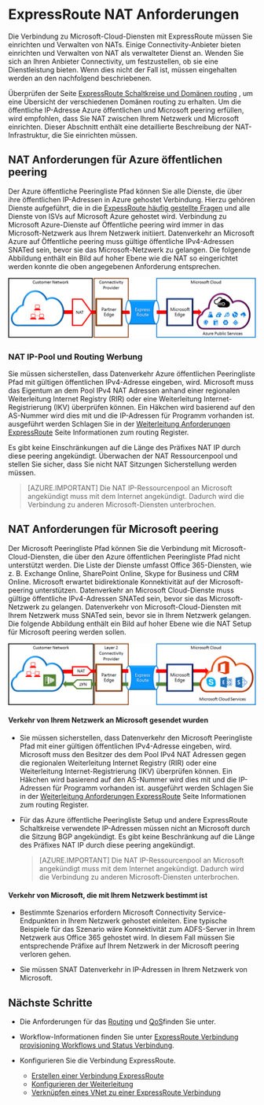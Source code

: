 <properties
   pageTitle="NAT Anforderungen für ExpressRoute Schaltkreise | Microsoft Azure"
   description="Diese Seite enthält ausführliche Anforderungen für das Konfigurieren und Verwalten von NAT für ExpressRoute Schaltkreise."
   documentationCenter="na"
   services="expressroute"
   authors="cherylmc"
   manager="carmonm"
   editor=""/>
<tags
   ms.service="expressroute"
   ms.devlang="na"
   ms.topic="get-started-article"
   ms.tgt_pltfrm="na"
   ms.workload="infrastructure-services"
   ms.date="10/10/2016"
   ms.author="cherylmc"/>

# <a name="expressroute-nat-requirements"></a>ExpressRoute NAT Anforderungen

Die Verbindung zu Microsoft-Cloud-Diensten mit ExpressRoute müssen Sie einrichten und Verwalten von NATs. Einige Connectivity-Anbieter bieten einrichten und Verwalten von NAT als verwalteter Dienst an. Wenden Sie sich an Ihren Anbieter Connectivity, um festzustellen, ob sie eine Dienstleistung bieten. Wenn dies nicht der Fall ist, müssen eingehalten werden an den nachfolgend beschriebenen. 

Überprüfen der Seite [ExpressRoute Schaltkreise und Domänen routing](expressroute-circuit-peerings.md) , um eine Übersicht der verschiedenen Domänen routing zu erhalten. Um die öffentliche IP-Adresse Azure öffentlichen und Microsoft peering erfüllen, wird empfohlen, dass Sie NAT zwischen Ihrem Netzwerk und Microsoft einrichten. Dieser Abschnitt enthält eine detaillierte Beschreibung der NAT-Infrastruktur, die Sie einrichten müssen.

## <a name="nat-requirements-for-azure-public-peering"></a>NAT Anforderungen für Azure öffentlichen peering

Der Azure öffentliche Peeringliste Pfad können Sie alle Dienste, die über ihre öffentlichen IP-Adressen in Azure gehostet Verbindung. Hierzu gehören Dienste aufgeführt, die in die [ExpessRoute häufig gestellte Fragen](expressroute-faqs.md) und alle Dienste von ISVs auf Microsoft Azure gehostet wird. Verbindung zu Microsoft Azure-Dienste auf Öffentliche peering wird immer in das Microsoft-Netzwerk aus Ihrem Netzwerk initiiert. Datenverkehr an Microsoft Azure auf Öffentliche peering muss gültige öffentliche IPv4-Adressen SNATed sein, bevor sie das Microsoft-Netzwerk zu gelangen. Die folgende Abbildung enthält ein Bild auf hoher Ebene wie die NAT so eingerichtet werden konnte die oben angegebenen Anforderung entsprechen.

![](./media/expressroute-nat/expressroute-nat-azure-public.png) 

### <a name="nat-ip-pool-and-route-advertisements"></a>NAT IP-Pool und Routing Werbung

Sie müssen sicherstellen, dass Datenverkehr Azure öffentlichen Peeringliste Pfad mit gültigen öffentlichen IPv4-Adresse eingeben, wird. Microsoft muss das Eigentum an dem Pool IPv4 NAT Adressen anhand einer regionalen Weiterleitung Internet Registry (RIR) oder eine Weiterleitung Internet-Registrierung (IKV) überprüfen können. Ein Häkchen wird basierend auf den AS-Nummer wird dies mit und die IP-Adressen für Programm vorhanden ist. ausgeführt werden Schlagen Sie in der [Weiterleitung Anforderungen ExpressRoute](expressroute-routing.md) Seite Informationen zum routing Register.
 
Es gibt keine Einschränkungen auf die Länge des Präfixes NAT IP durch diese peering angekündigt. Überwachen der NAT Ressourcenpool und stellen Sie sicher, dass Sie nicht NAT Sitzungen Sicherstellung werden müssen.

>[AZURE.IMPORTANT] Die NAT IP-Ressourcenpool an Microsoft angekündigt muss mit dem Internet angekündigt. Dadurch wird die Verbindung zu anderen Microsoft-Diensten unterbrochen.

## <a name="nat-requirements-for-microsoft-peering"></a>NAT Anforderungen für Microsoft peering

Der Microsoft Peeringliste Pfad können Sie die Verbindung mit Microsoft-Cloud-Diensten, die über den Azure öffentlichen Peeringliste Pfad nicht unterstützt werden. Die Liste der Dienste umfasst Office 365-Diensten, wie z. B. Exchange Online, SharePoint Online, Skype for Business und CRM Online. Microsoft erwartet bidirektionale Konnektivität auf der Microsoft-peering unterstützen. Datenverkehr an Microsoft Cloud-Dienste muss gültige öffentliche IPv4-Adressen SNATed sein, bevor sie das Microsoft-Netzwerk zu gelangen. Datenverkehr von Microsoft-Cloud-Diensten mit Ihrem Netzwerk muss SNATed sein, bevor sie in Ihrem Netzwerk gelangen. Die folgende Abbildung enthält ein Bild auf hoher Ebene wie die NAT Setup für Microsoft peering werden sollen.
 
![](./media/expressroute-nat/expressroute-nat-microsoft.png) 


#### <a name="traffic-originating-from-your-network-destined-to-microsoft"></a>Verkehr von Ihrem Netzwerk an Microsoft gesendet wurden

- Sie müssen sicherstellen, dass Datenverkehr den Microsoft Peeringliste Pfad mit einer gültigen öffentlichen IPv4-Adresse eingeben, wird. Microsoft muss den Besitzer des dem Pool IPv4 NAT Adressen gegen die regionalen Weiterleitung Internet Registry (RIR) oder eine Weiterleitung Internet-Registrierung (IKV) überprüfen können. Ein Häkchen wird basierend auf den AS-Nummer wird dies mit und die IP-Adressen für Programm vorhanden ist. ausgeführt werden Schlagen Sie in der [Weiterleitung Anforderungen ExpressRoute](expressroute-routing.md) Seite Informationen zum routing Register.

- Für das Azure öffentliche Peeringliste Setup und andere ExpressRoute Schaltkreise verwendete IP-Adressen müssen nicht an Microsoft durch die Sitzung BGP angekündigt. Es gibt keine Beschränkung auf die Länge des Präfixes NAT IP durch diese peering angekündigt.

    >[AZURE.IMPORTANT] Die NAT IP-Ressourcenpool an Microsoft angekündigt muss mit dem Internet angekündigt. Dadurch wird die Verbindung zu anderen Microsoft-Diensten unterbrochen.

#### <a name="traffic-originating-from-microsoft-destined-to-your-network"></a>Verkehr von Microsoft, die mit Ihrem Netzwerk bestimmt ist

- Bestimmte Szenarios erfordern Microsoft Connectivity Service-Endpunkten in Ihrem Netzwerk gehostet einleiten. Eine typische Beispiele für das Szenario wäre Konnektivität zum ADFS-Server in Ihrem Netzwerk aus Office 365 gehostet wird. In diesem Fall müssen Sie entsprechende Präfixe auf Ihrem Netzwerk in der Microsoft peering verloren gehen. 

- Sie müssen SNAT Datenverkehr in IP-Adressen in Ihrem Netzwerk von Microsoft. 

## <a name="next-steps"></a>Nächste Schritte

- Die Anforderungen für das [Routing](expressroute-routing.md) und [QoS](expressroute-qos.md)finden Sie unter.
- Workflow-Informationen finden Sie unter [ExpressRoute Verbindung provisioning Workflows und Status Verbindung](expressroute-workflows.md).
- Konfigurieren Sie die Verbindung ExpressRoute.

    - [Erstellen einer Verbindung ExpressRoute](expressroute-howto-circuit-classic.md)
    - [Konfigurieren der Weiterleitung](expressroute-howto-routing-classic.md)
    - [Verknüpfen eines VNet zu einer ExpressRoute Verbindung](expressroute-howto-linkvnet-classic.md)

